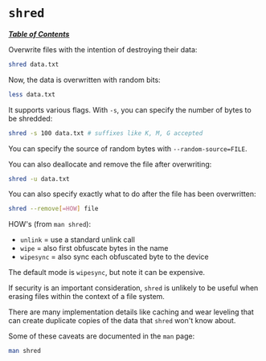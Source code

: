 # `shred`

[***Table of Contents***](/README.md)

Overwrite files with the intention of destroying their data:

```bash
shred data.txt
```

Now, the data is overwritten with random bits:

```bash
less data.txt
```

It supports various flags. With `-s`, you can specify the number of bytes to be
shredded:

```bash
shred -s 100 data.txt # suffixes like K, M, G accepted
```

You can specify the source of random bytes with `--random-source=FILE`.

You can also deallocate and remove the file after overwriting:

```bash
shred -u data.txt
```

You can also specify exactly what to do after the file has been overwritten:

```bash
shred --remove[=HOW] file
```

HOW's (from `man shred`):
- `unlink` = use a standard unlink call  
- `wipe` = also first obfuscate bytes in the name  
- `wipesync` = also sync each obfuscated byte to the device

The default mode is `wipesync`, but note it can be expensive.

If security is an important consideration, `shred` is unlikely to be useful
when erasing files within the context of a file system.

There are many implementation details like caching and wear leveling that can
create duplicate copies of the data that `shred` won't know about.

Some of these caveats are documented in the `man` page:

```bash
man shred
```
